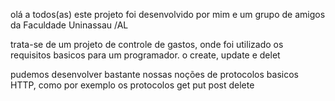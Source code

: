 olá a todos(as) este projeto foi desenvolvido por mim e um grupo de amigos da Faculdade Uninassau /AL

 trata-se de um projeto de controle de gastos, onde foi utilizado os requisitos basicos para um programador.
 o create, update e delet

 pudemos desenvolver bastante nossas noções de protocolos basicos HTTP, como por exemplo os protocolos
 get
 put
 post
 delete
 

